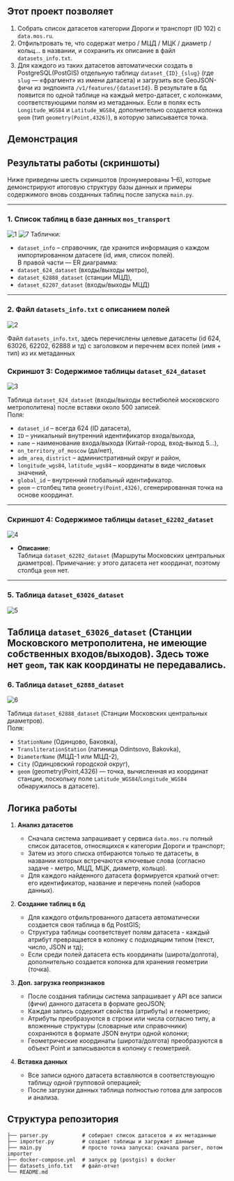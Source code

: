 

## Этот проект позволяет

1. Собрать список датаcетов категории Дороги и транспорт (ID 102) с `data.mos.ru`.
2. Отфильтровать те, что содержат метро / МЦД / МЦК / диаметр / кольц… в названии, и сохранить их описание в файл `datasets_info.txt`.
3. Для каждого из таких датаcетов автоматически создать в PostgreSQL(PostGIS) отдельную таблицу `dataset_{ID}_{slug}` (где `slug` — «фрагмент» из имени датаcета) и загрузить все GeoJSON-фичи из эндпоинта `/v1/features/{datasetId}`.
В результате в бд появится по одной таблице на каждый метро-датаcет, с колонками, соответствующими полям из метаданных. Если в полях есть `Longitude_WGS84` и `Latitude_WGS84`, дополнительно создается колонка `geom` (тип `geometry(Point,4326)`), в которую записывается точка.

## Демонстрация
## Результаты работы (скриншоты)

Ниже приведены шесть скриншотов (пронумерованы 1–6), которые демонстрируют итоговую структуру базы данных и примеры содержимого вновь созданных таблиц после запуска `main.py`.

---

### 1. Список таблиц в базе данных `mos_transport`

![1](./screenshots/1.png)
![7](./screenshots/7.png)
Таблички:
  - `dataset_info` – справочник, где хранится информация о каждом импортированном датасете (id, имя, список полей).  
  В правой части — ER диаграмма:  
  -  `dataset_624_dataset` (входы/выходы метро),  
  - `dataset_62888_dataset` (станции МЦД),  
  - `dataset_62207_dataset` (входы/выходы МЦД)
---

### 2. Файл `datasets_info.txt` с описанием полей

![2](./screenshots/2.png)

  Файл `datasets_info.txt`, здесь перечислены целевые датаcеты (id 624, 63026, 62202, 62888 и тд) с заголовком и перечнем всех полей (имя + тип) из их метаданных
### Скриншот 3: Содержимое таблицы `dataset_624_dataset`

![3](./screenshots/3.png)

Таблица `dataset_624_dataset` (входы/выходы вестибюлей московского метрополитена) после вставки около 500 записей.  
Поля:
- `dataset_id` – всегда 624 (ID датаcета),  
- `ID` – уникальный внутренний идентификатор входа/выхода,  
- `name` – наименование входа/выхода (Китай-город, вход-выход 5…),  
- `on_territory_of_moscow` (да/нет),  
- `adm_area`, `district` – административный округ и район,  
- `longitude_wgs84`, `latitude_wgs84` – координаты в виде числовых значений,
- `global_id` – внутренний глобальный идентификатор.  
- `geom` – столбец типа `geometry(Point,4326)`, сгенерированная точка на основе координат.
---
### Скриншот 4: Содержимое таблицы `dataset_62202_dataset`

![4](./screenshots/4.png)

- **Описание**:  
Таблица `dataset_62202_dataset` (Маршруты Московских центральных диаметров).
Примечание: у этого датаcета нет координат, поэтому столбца `geom` нет.

---

### 5. Таблица `dataset_63026_dataset`

![5](./screenshots/5.png)

Таблица `dataset_63026_dataset` (Станции Московского метрополитена, не имеющие собственных входов/выходов).
Здесь тоже нет `geom`, так как координаты не передавались.
---

### 6. Таблица `dataset_62888_dataset`

![6](./screenshots/6.png)
 
Таблица `dataset_62888_dataset` (Станции Московских центральных диаметров).  
Поля:
- `StationName` (Одинцово, Баковка),  
- `TransliterationStation` (латиница Odintsovo, Bakovka),  
- `DiameterName` (МЦД-1 или МЦД-2),  
- `City` (Одинцовский городской округ),   
- `geom` (geometry(Point,4326) — точка, вычисленная из координат станции, поскольку поле `Latitude_WGS84`/`Longitude_WGS84` обнаружилось в датасете).

## Логика работы 

1. **Анализ датаcетов**  
   - Сначала система запрашивает у сервиса `data.mos.ru` полный список датаcетов, относящихся к категории Дороги и транспорт;  
   - Затем из этого списка отбираются только те датаcеты, в названии которых встречаются ключевые слова (согласно задаче - метро, МЦД, МЦК, диаметр, кольцо).  
   - Для каждого найденного датаcета формируется краткий отчет: его идентификатор, название и перечень полей (наборов данных).

2. **Создание таблиц в бд**  
   - Для каждого отфильтрованного датаcета автоматически создается своя таблица в бд PostGIS;
   - Структура таблицы соответствует полям датаcета - каждый атрибут превращается в колонку с подходящим типом (текст, число, JSON и тд);  
   - Если среди полей датаcета есть координаты (широта/долгота), дополнительно создается колонка для хранения геометрии (точка).

3. **Доп. загрузка геопризнаков**  
   - После создания таблицы система запрашивает у API все записи (фичи) данного датаcета в формате geoJSON; 
   - Каждая запись содержит свойства (атрибуты) и геометрию;
   - Атрибуты преобразуются в строки или числа согласно типу, а вложенные структуры (словарные или справочники) сохраняются в формате JSON внутри одной колонки;  
   - Геометрические координаты (широта/долгота) преобразуются в объект Point и записываются в колонку с геометрией.

4. **Вставка данных**  
   - Все записи одного датаcета вставляются в соответствующую таблицу одной групповой операцией;
   - После загрузки данных таблица полностью готова для запросов и анализа.


## Структура репозитория
````
├── parser.py           # собирает список датасетов и их метаданные
├── importer.py         # создает таблицы и загружает данные
├── main.py             # просто точка запуска: сначала parser, потом importer
├── docker-compose.yml  # запуск pg (postgis) в docker
├── datasets_info.txt   # файл-отчет
└── README.md   
````


